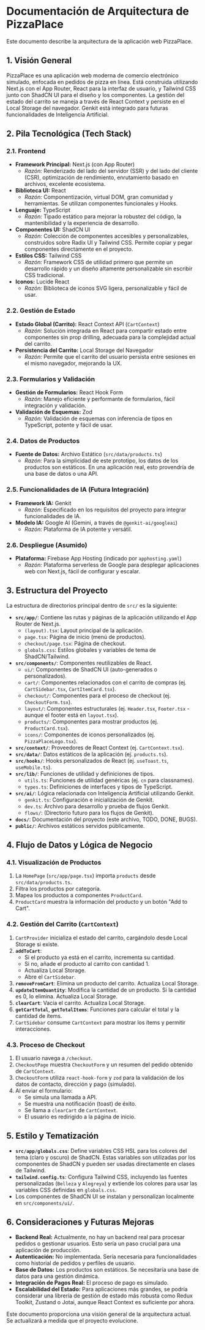 # Documentación de Arquitectura de PizzaPlace

Este documento describe la arquitectura de la aplicación web PizzaPlace.

## 1. Visión General

PizzaPlace es una aplicación web moderna de comercio electrónico simulado, enfocada en pedidos de pizza en línea. Está construida utilizando Next.js con el App Router, React para la interfaz de usuario, y Tailwind CSS junto con ShadCN UI para el diseño y los componentes. La gestión del estado del carrito se maneja a través de React Context y persiste en el Local Storage del navegador. Genkit está integrado para futuras funcionalidades de Inteligencia Artificial.

## 2. Pila Tecnológica (Tech Stack)

### 2.1. Frontend
- **Framework Principal:** Next.js (con App Router)
    - _Razón:_ Renderizado del lado del servidor (SSR) y del lado del cliente (CSR), optimización de rendimiento, enrutamiento basado en archivos, excelente ecosistema.
- **Biblioteca UI:** React
    - _Razón:_ Componentización, virtual DOM, gran comunidad y herramientas. Se utilizan componentes funcionales y Hooks.
- **Lenguaje:** TypeScript
    - _Razón:_ Tipado estático para mejorar la robustez del código, la mantenibilidad y la experiencia de desarrollo.
- **Componentes UI:** ShadCN UI
    - _Razón:_ Colección de componentes accesibles y personalizables, construidos sobre Radix UI y Tailwind CSS. Permite copiar y pegar componentes directamente en el proyecto.
- **Estilos CSS:** Tailwind CSS
    - _Razón:_ Framework CSS de utilidad primero que permite un desarrollo rápido y un diseño altamente personalizable sin escribir CSS tradicional.
- **Iconos:** Lucide React
    - _Razón:_ Biblioteca de iconos SVG ligera, personalizable y fácil de usar.

### 2.2. Gestión de Estado
- **Estado Global (Carrito):** React Context API (`CartContext`)
    - _Razón:_ Solución integrada en React para compartir estado entre componentes sin prop drilling, adecuada para la complejidad actual del carrito.
- **Persistencia del Carrito:** Local Storage del Navegador
    - _Razón:_ Permite que el carrito del usuario persista entre sesiones en el mismo navegador, mejorando la UX.

### 2.3. Formularios y Validación
- **Gestión de Formularios:** React Hook Form
    - _Razón:_ Manejo eficiente y performante de formularios, fácil integración y validación.
- **Validación de Esquemas:** Zod
    - _Razón:_ Validación de esquemas con inferencia de tipos en TypeScript, potente y fácil de usar.

### 2.4. Datos de Productos
- **Fuente de Datos:** Archivo Estático (`src/data/products.ts`)
    - _Razón:_ Para la simplicidad de este prototipo, los datos de los productos son estáticos. En una aplicación real, esto provendría de una base de datos o una API.

### 2.5. Funcionalidades de IA (Futura Integración)
- **Framework IA:** Genkit
    - _Razón:_ Especificado en los requisitos del proyecto para integrar funcionalidades de IA.
- **Modelo IA:** Google AI (Gemini, a través de `@genkit-ai/googleai`)
    - _Razón:_ Plataforma de IA potente y versátil.

### 2.6. Despliegue (Asumido)
- **Plataforma:** Firebase App Hosting (indicado por `apphosting.yaml`)
    - _Razón:_ Plataforma serverless de Google para desplegar aplicaciones web con Next.js, fácil de configurar y escalar.

## 3. Estructura del Proyecto

La estructura de directorios principal dentro de `src/` es la siguiente:

- **`src/app/`**: Contiene las rutas y páginas de la aplicación utilizando el App Router de Next.js.
    - `(layout).tsx`: Layout principal de la aplicación.
    - `page.tsx`: Página de inicio (menú de productos).
    - `checkout/page.tsx`: Página de checkout.
    - `globals.css`: Estilos globales y variables de tema de ShadCN/Tailwind.
- **`src/components/`**: Componentes reutilizables de React.
    - `ui/`: Componentes de ShadCN UI (auto-generados o personalizados).
    - `cart/`: Componentes relacionados con el carrito de compras (ej. `CartSidebar.tsx`, `CartItemCard.tsx`).
    - `checkout/`: Componentes para el proceso de checkout (ej. `CheckoutForm.tsx`).
    - `layout/`: Componentes estructurales (ej. `Header.tsx`, `Footer.tsx` - aunque el footer está en `layout.tsx`).
    - `products/`: Componentes para mostrar productos (ej. `ProductCard.tsx`).
    - `icons/`: Componentes de iconos personalizados (ej. `PizzaPlaceLogo.tsx`).
- **`src/context/`**: Proveedores de React Context (ej. `CartContext.tsx`).
- **`src/data/`**: Datos estáticos de la aplicación (ej. `products.ts`).
- **`src/hooks/`**: Hooks personalizados de React (ej. `useToast.ts`, `useMobile.ts`).
- **`src/lib/`**: Funciones de utilidad y definiciones de tipos.
    - `utils.ts`: Funciones de utilidad genéricas (ej. `cn` para classnames).
    - `types.ts`: Definiciones de interfaces y tipos de TypeScript.
- **`src/ai/`**: Lógica relacionada con Inteligencia Artificial utilizando Genkit.
    - `genkit.ts`: Configuración e inicialización de Genkit.
    - `dev.ts`: Archivo para desarrollo y prueba de flujos Genkit.
    - `flows/`: (Directorio futuro para los flujos de Genkit).
- **`docs/`**: Documentación del proyecto (este archivo, TODO, DONE, BUGS).
- **`public/`**: Archivos estáticos servidos públicamente.

## 4. Flujo de Datos y Lógica de Negocio

### 4.1. Visualización de Productos
1. La `HomePage` (`src/app/page.tsx`) importa `products` desde `src/data/products.ts`.
2. Filtra los productos por categoría.
3. Mapea los productos a componentes `ProductCard`.
4. `ProductCard` muestra la información del producto y un botón "Add to Cart".

### 4.2. Gestión del Carrito (`CartContext`)
1. `CartProvider` inicializa el estado del carrito, cargándolo desde Local Storage si existe.
2. **`addToCart`**:
   - Si el producto ya está en el carrito, incrementa su cantidad.
   - Si no, añade el producto al carrito con cantidad 1.
   - Actualiza Local Storage.
   - Abre el `CartSidebar`.
3. **`removeFromCart`**: Elimina un producto del carrito. Actualiza Local Storage.
4. **`updateItemQuantity`**: Modifica la cantidad de un producto. Si la cantidad es 0, lo elimina. Actualiza Local Storage.
5. **`clearCart`**: Vacía el carrito. Actualiza Local Storage.
6. **`getCartTotal`**, **`getTotalItems`**: Funciones para calcular el total y la cantidad de ítems.
7. `CartSidebar` consume `CartContext` para mostrar los ítems y permitir interacciones.

### 4.3. Proceso de Checkout
1. El usuario navega a `/checkout`.
2. `CheckoutPage` muestra `CheckoutForm` y un resumen del pedido obtenido de `CartContext`.
3. `CheckoutForm` utiliza `react-hook-form` y `zod` para la validación de los datos de contacto, dirección y pago (simulado).
4. Al enviar el formulario:
   - Se simula una llamada a API.
   - Se muestra una notificación (toast) de éxito.
   - Se llama a `clearCart` de `CartContext`.
   - El usuario es redirigido a la página de inicio.

## 5. Estilo y Tematización
- **`src/app/globals.css`**: Define variables CSS HSL para los colores del tema (claro y oscuro) de ShadCN. Estas variables son utilizadas por los componentes de ShadCN y pueden ser usadas directamente en clases de Tailwind.
- **`tailwind.config.ts`**: Configura Tailwind CSS, incluyendo las fuentes personalizadas (`Belleza` y `Alegreya`) y extiende los colores para usar las variables CSS definidas en `globals.css`.
- Los componentes de ShadCN UI se instalan y personalizan localmente en `src/components/ui/`.

## 6. Consideraciones y Futuras Mejoras
- **Backend Real:** Actualmente, no hay un backend real para procesar pedidos o gestionar usuarios. Esto sería un paso crucial para una aplicación de producción.
- **Autenticación:** No implementada. Sería necesaria para funcionalidades como historial de pedidos y perfiles de usuario.
- **Base de Datos:** Los productos son estáticos. Se necesitaría una base de datos para una gestión dinámica.
- **Integración de Pagos Real:** El proceso de pago es simulado.
- **Escalabilidad del Estado:** Para aplicaciones más grandes, se podría considerar una librería de gestión de estado más robusta como Redux Toolkit, Zustand o Jotai, aunque React Context es suficiente por ahora.

Este documento proporciona una visión general de la arquitectura actual. Se actualizará a medida que el proyecto evolucione.